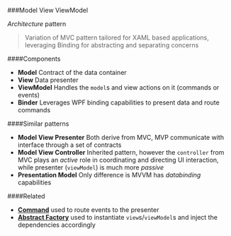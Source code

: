 ###Model View ViewModel

_Architecture_ pattern

> Variation of MVC pattern tailored for XAML based applications, leveraging Binding for abstracting and separating concerns

####Components

* **Model** Contract of the data container
* **View** Data presenter
* **ViewModel** Handles the `model`s and view actions on it (commands or events)
* **Binder** Leverages WPF binding capabilities to present data and route commands

####Similar patterns

* **Model View Presenter** Both derive from MVC, MVP communicate with interface through a set of contracts
* **Model View Controller** Inherited pattern, however the `controller` from MVC plays an _active_ role in coordinating and directing UI interaction, while presenter (`viewModel`) is much more _passive_
* **Presentation Model** Only difference is MVVM has _databinding_ capabilities

####Related

* **[Command](Command.md)** used to route events to the presenter
* **[Abstract Factory](AbstractFactory.md)** used to instantiate `view`s/`viewModel`s and inject the dependencies accordingly


